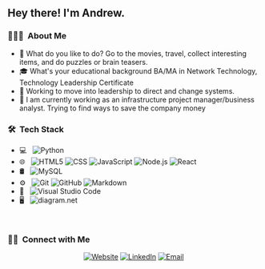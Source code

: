 <h2> Hey there! I'm Andrew.</h2>

<h3> 👨🏻‍💻 &nbsp;About Me </h3>

- 🤔 What do you like to do? Go to the movies, travel, collect interesting items, and do puzzles or brain teasers.
- 🎓 What's your educational background BA/MA in Network Technology, Technology Leadership Certificate
- 💼 Working to move into leadership to direct and change systems.
- 🌱 I am currently working as an infrastructure project manager/business analyst.  Trying to find ways to save the company money

<h3> 🛠 &nbsp;Tech Stack</h3>

- 💻 &nbsp;
![Python](https://img.shields.io/badge/-Python-333333?style=flat&...)
- 🌐 &nbsp;
![HTML5](https://img.shields.io/badge/-HTML5-333333?style=flat&l...)
![CSS](https://img.shields.io/badge/-CSS-333333?style=flat&log...)
![JavaScript](https://img.shields.io/badge/-JavaScript-333333?style=f...)
![Node.js](https://img.shields.io/badge/-Node.js-333333?style=flat...)
![React](https://img.shields.io/badge/-React-333333?style=flat&l...)
- 🛢 &nbsp;
![MySQL](https://img.shields.io/badge/-MySQL-333333?style=flat&l...)
- ⚙️ &nbsp;
![Git](https://img.shields.io/badge/-Git-333333?style=flat&log...)
![GitHub](https://img.shields.io/badge/-GitHub-333333?style=flat&...)
![Markdown](https://img.shields.io/badge/-Markdown-333333?style=fla...)
- 🔧 &nbsp;
![Visual Studio Code](https://img.shields.io/badge/-Visual%20Studio%20Code-33...)
- 🖥 &nbsp;
![diagram.net](https://img.shields.io/badge/-Diagram.net-333333?style=...)

<br/>

<h3> 🤝🏻 &nbsp;Connect with Me </h3>

<p align="center">
<a href="www.kuralabs.org"><img alt="Website" src="https://img.shields.io/badge/Website-www.kuralabs.org-o..."></a>
<a href="https://www.linkedin.com/in/andrew-mullen-/"><img alt="LinkedIn" src="https://img.shields.io/badge/LinkedIn-Andrew%20Mullen..."></a>
<a href="mullencsllc@gmail.com"><img alt="Email" src="https://img.shields.io/badge/Email-mullencsllc@gmail.com...."></a>
</p>

<!---
andmulLABS01/andmulLABS01 is a ✨ special ✨ repository because its `README.md` (this file) appears on your GitHub profile.
You can click the Preview link to take a look at your changes.
--->
